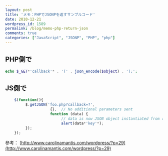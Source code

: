 ```yaml
---
layout: post
title: 'メモ：PHPでJSONPを返すサンプルコード'
date: 2010-12-21
wordpress_id: 1589
permalink: /blog/memo-php-return-json
comments: true
categories: ["JavaScript", "JSONP", "PHP", "php"]
---
```

## PHP側で

```php
echo $_GET*'callback'* . '(' . json_encode($object) . ');';

```

## JS側で

```javascript
    $(function(){
         $.getJSON('foo.php?callback=?',
                    {},  // No additional parameters sent
                    function (data) {
                         // data is now JSON object instantiated from retrieved info
                         alert(data*'key'*);
         });
    });

```


参考：
[http://www.carolinamantis.com/wordpress/?p=29](http://www.carolinamantis.com/wordpress/?p=29)
